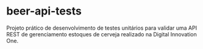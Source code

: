 # beer-api-tests
Projeto prático de desenvolvimento de testes unitários para validar uma API REST de gerenciamento estoques de cerveja realizado na Digital Innovation One.
